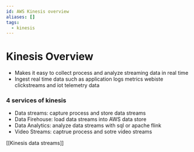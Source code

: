 ```yaml
---
id: AWS Kinesis overview
aliases: []
tags:
  - kinesis
---
```

# Kinesis Overview

- Makes it easy to collect process and analyze streaming data in real time
- Ingest real time data such as application logs metrics webiste clickstreams and iot telemetry data

### 4 services of kinesis

- Data streams: capture process and store data streams
- Data Firehouse: load data streams into AWS data store
- Data Analytics: analyze data streams with sql or apache flink
- Video Streams: captrue process and sotre video streams

[[Kinesis data streams]]

